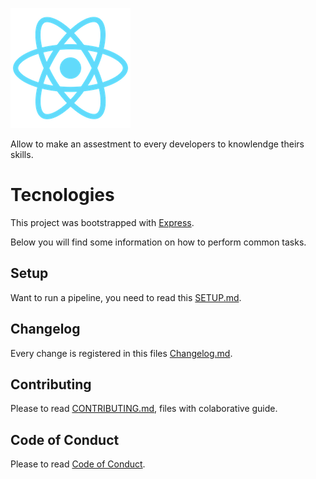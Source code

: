 ![alt_text](documentation/assets/images/logo.png)

Allow to make an assestment to every developers to knowlendge theirs skills.

# Tecnologies

This project was bootstrapped with [Express](https://express.org/).

Below you will find some information on how to perform common tasks.

## Setup

Want to run a pipeline, you need to read this [SETUP.md](./documentation/SETUP.md).

## Changelog

Every change is registered in this files [Changelog.md](CHANGELOG.md).

## Contributing

Please to read [CONTRIBUTING.md](CONTRIBUTING.md), files with colaborative guide.

## Code of Conduct

Please to read [Code of Conduct](CODE_OF_CONDUCT.md).
